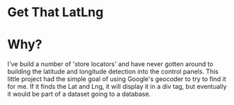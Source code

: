 Get That LatLng
===============

# Why? #


I've build a number of 'store locators' and have never gotten around to building the latitude and longitude detection into the control panels. This little project had the simple goal of using Google's geocoder to try to find it for me. If it finds the Lat and Lng, it will display it in a div tag, but eventually it would be part of a dataset going to a database.
